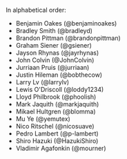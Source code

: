 In alphabetical order:

* Benjamin Oakes (@benjaminoakes)
* Bradley Smith (@bradleyd)
* Brandon Pittman (@brandonpittman)
* Graham Siener (@gsiener)
* Jayson Rhynas (@jayrhynas)
* John Colvin (@JohnColvin)
* Jurriaan Pruis (@jurriaan)
* Justin Hileman (@bobthecow)
* Larry Lv (@larrylv)
* Lewis O'Driscoll (@loddy1234)
* Lloyd Philbrook (@phoolish)
* Mark Jaquith (@markjaquith)
* Mikael Hultgren (@blomma)
* Mu Ye (@yemutex)
* Nico Ritschel (@nicosuave)
* Pedro Lambert (@p-lambert)
* Shiro Hazuki (@HazukiShiro)
* Vladimir Agafonkin (@mourner)
